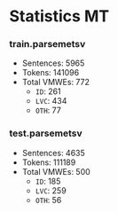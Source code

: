 Statistics MT
=============

### train.parsemetsv
* Sentences: 5965
* Tokens: 141096
* Total VMWEs: 772
  * `ID`: 261
  * `LVC`: 434
  * `OTH`: 77

### test.parsemetsv
* Sentences: 4635
* Tokens: 111189
* Total VMWEs: 500
  * `ID`: 185
  * `LVC`: 259
  * `OTH`: 56

